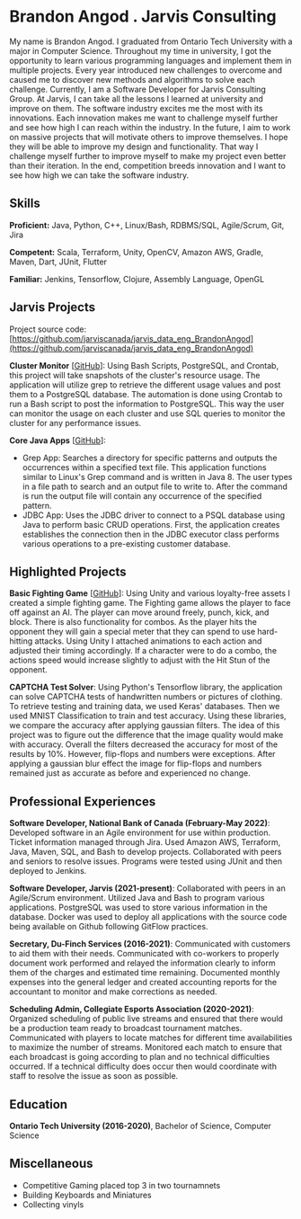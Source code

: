 # Brandon Angod . Jarvis Consulting

My name is Brandon Angod. I graduated from Ontario Tech University with a major in Computer Science. Throughout my time in university, I got the opportunity to learn various programming languages and implement them in multiple projects. Every year introduced new challenges to overcome and caused me to discover new methods and algorithms to solve each challenge. Currently, I am a Software Developer for Jarvis Consulting Group. At Jarvis, I can take all the lessons I learned at university and improve on them. The software industry excites me the most with its innovations. Each innovation makes me want to challenge myself further and see how high I can reach within the industry. In the future, I aim to work on massive projects that will motivate others to improve themselves. I hope they will be able to improve my design and functionality. That way I challenge myself further to improve myself to make my project even better than their iteration. In the end, competition breeds innovation and I want to see how high we can take the software industry.

## Skills

**Proficient:** Java, Python, C++, Linux/Bash, RDBMS/SQL, Agile/Scrum, Git, Jira

**Competent:** Scala, Terraform, Unity, OpenCV, Amazon AWS, Gradle, Maven, Dart, JUnit, Flutter

**Familiar:** Jenkins, Tensorflow, Clojure, Assembly Language, OpenGL

## Jarvis Projects

Project source code: [https://github.com/jarviscanada/jarvis_data_eng_BrandonAngod](https://github.com/jarviscanada/jarvis_data_eng_BrandonAngod)


**Cluster Monitor** [[GitHub](https://github.com/jarviscanada/jarvis_data_eng_BrandonAngod/tree/master/linux_sql)]: Using Bash Scripts, PostgreSQL, and Crontab, this project will take snapshots of the cluster's resource usage. The application will utilize grep to retrieve the different usage values and post them to a PostgreSQL database. The automation is done using Crontab to run a Bash script to post the information to PostgreSQL. This way the user can monitor the usage on each cluster and use SQL queries to monitor the cluster for any performance issues.

**Core Java Apps** [[GitHub](https://github.com/jarviscanada/jarvis_data_eng_BrandonAngod/tree/master/core_java)]:
      
  - Grep App: Searches a directory for specific patterns and outputs the occurrences within a specified text file. This application functions similar to Linux's Grep command and is written in Java 8. The user types in a file path to search and an output file to write to. After the command is run the output file will contain any occurrence of the specified pattern. 
  - JDBC App: Uses the JDBC driver to connect to a PSQL database using Java to perform basic CRUD operations. First, the application creates establishes the connection then in the JDBC executor class performs various operations to a pre-existing customer database. 


## Highlighted Projects
**Basic Fighting Game** [[GitHub](https://github.com/Kelldav/FinalProj)]: Using Unity and various loyalty-free assets I created a simple fighting game. The Fighting game allows the player to face off against an AI. The player can move around freely, punch, kick, and block. There is also functionality for combos. As the player hits the opponent they will gain a special meter that they can spend to use hard-hitting attacks. Using Unity I attached animations to each action and adjusted their timing accordingly. If a character were to do a combo, the actions speed would increase slightly to adjust with the Hit Stun of the opponent. 

**CAPTCHA Test Solver**: Using Python's Tensorflow library, the application can solve CAPTCHA tests of handwritten numbers or pictures of clothing. To retrieve testing and training data, we used Keras' databases. Then we used MNIST Classification to train and test accuracy. Using these libraries, we compare the accuracy after applying gaussian filters. The idea of this project was to figure out the difference that the image quality would make with accuracy. Overall the filters decreased the accuracy for most of the results by 10%. However, flip-flops and numbers were exceptions. After applying a gaussian blur effect the image for flip-flops and numbers remained just as accurate as before and experienced no change.


## Professional Experiences

**Software Developer, National Bank of Canada (February-May 2022)**: Developed software in an Agile environment for use within production. Ticket information managed through Jira. Used Amazon AWS, Terraform, Java, Maven, SQL, and Bash to develop projects. Collaborated with peers and seniors to resolve issues. Programs were tested using JUnit and then deployed to Jenkins.

**Software Developer, Jarvis (2021-present)**: Collaborated with peers in an Agile/Scrum environment. Utilized Java and Bash to program various applications. PostgreSQL was used to store various information in the database. Docker was used to deploy all applications with the source code being available on Github following GitFlow practices. 

**Secretary, Du-Finch Services (2016-2021)**: Communicated with customers to aid them with their needs. Communicated with co-workers to properly document work performed and relayed the information clearly to inform them of the charges and estimated time remaining. Documented monthly expenses into the general ledger and created accounting reports for the accountant to monitor and make corrections as needed. 

**Scheduling Admin, Collegiate Esports Association (2020-2021)**: Organized scheduling of public live streams and ensured that there would be a production team ready to broadcast tournament matches. Communicated with players to locate matches for different time availabilities to maximize the number of streams. Monitored each match to ensure that each broadcast is going according to plan and no technical difficulties occurred. If a technical difficulty does occur then would coordinate with staff to resolve the issue as soon as possible.


## Education
**Ontario Tech University (2016-2020)**, Bachelor of Science, Computer Science


## Miscellaneous
- Competitive Gaming placed top 3 in two tournamnets
- Building Keyboards and Miniatures
- Collecting vinyls